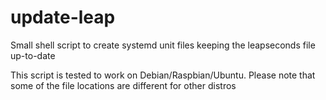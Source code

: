 # update-leap
Small shell script to create systemd unit files keeping the leapseconds file up-to-date

This script is tested to work on Debian/Raspbian/Ubuntu. Please note that some of the file locations are different for other distros
